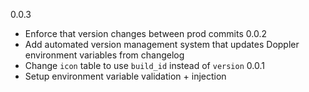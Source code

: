 0.0.3
- Enforce that version changes between prod commits
0.0.2
- Add automated version management system that updates Doppler environment variables from changelog
- Change `icon` table to use `build_id` instead of `version`
0.0.1
- Setup environment variable validation + injection
